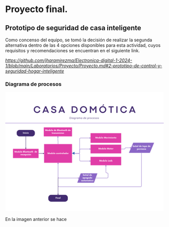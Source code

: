 # Proyecto final.

## Prototipo de seguridad de casa inteligente

Como concenso del equipo, se tomó la decisión de realizar la segunda alternativa dentro de las 4 opciones disponibles para esta actividad, cuyos requisitos y recomendaciones se encuentran en el siguiente link.

*https://github.com/jharamirezma/Electronica-digital-1-2024-1/blob/main/Laboratorios/Proyecto/Proyecto.md#2-prototipo-de-control-y-seguridad-hogar-inteligente*

### Diagrama de procesos
![Diagrama de flujo proceso codigo implementado](Imagenes/DiagramaFlujo.png)

En la imagen anterior se hace


##

###
